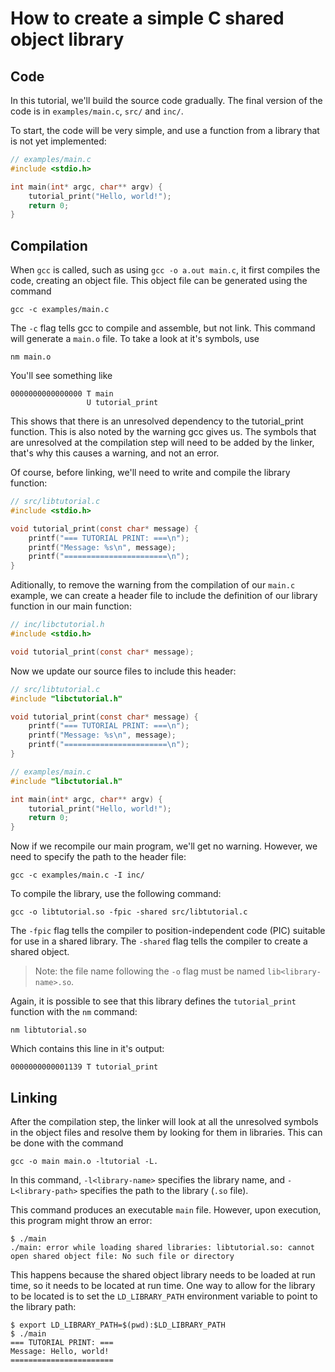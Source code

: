# How to create a simple C shared object library

## Code

In this tutorial, we'll build the source code gradually. The final version of the code is in `examples/main.c`, `src/` and `inc/`.

To start, the code will be very simple, and use a function from a library that is not yet implemented:

```c
// examples/main.c
#include <stdio.h>

int main(int* argc, char** argv) {
    tutorial_print("Hello, world!");
    return 0;
}
```

## Compilation

When `gcc` is called, such as using `gcc -o a.out main.c`, it first compiles the code, creating an object file. This object file can be generated using the command

<!-- Compile to object code command -->

```
gcc -c examples/main.c
```

The `-c` flag tells gcc to compile and assemble, but not link. This command will generate a `main.o` file. To take a look at it's symbols, use

```
nm main.o
```

You'll see something like

```
0000000000000000 T main
                 U tutorial_print
```

This shows that there is an unresolved dependency to the tutorial_print function. This is also noted by the warning gcc gives us. The symbols that are unresolved at the compilation step will need to be added by the linker, that's why this causes a warning, and not an error.

Of course, before linking, we'll need to write and compile the library function:

```c
// src/libtutorial.c
#include <stdio.h>

void tutorial_print(const char* message) {
    printf("=== TUTORIAL PRINT: ===\n");
    printf("Message: %s\n", message);
    printf("=======================\n");
}
```

Aditionally, to remove the warning from the compilation of our `main.c` example, we can create a header file to include the definition of our library function in our main function:

```c
// inc/libctutorial.h
#include <stdio.h>

void tutorial_print(const char* message);
```

Now we update our source files to include this header:

```c
// src/libtutorial.c
#include "libctutorial.h"

void tutorial_print(const char* message) {
    printf("=== TUTORIAL PRINT: ===\n");
    printf("Message: %s\n", message);
    printf("=======================\n");
}

```

```c
// examples/main.c
#include "libctutorial.h"

int main(int* argc, char** argv) {
    tutorial_print("Hello, world!");
    return 0;
}

```

Now if we recompile our main program, we'll get no warning. However, we need to specify the path to the header file:

```
gcc -c examples/main.c -I inc/
```

To compile the library, use the following command:

```
gcc -o libtutorial.so -fpic -shared src/libtutorial.c
```

The `-fpic` flag tells the compiler to position-independent code (PIC) suitable for use in a shared library. The `-shared` flag tells the compiler to create a shared object.

> Note: the file name following the `-o` flag must be named `lib<library-name>.so`.

Again, it is possible to see that this library defines the `tutorial_print` function with the `nm` command:

```
nm libtutorial.so
```

Which contains this line in it's output:

```
0000000000001139 T tutorial_print
```

## Linking

After the compilation step, the linker will look at all the unresolved symbols in the object files and resolve them by looking for them in libraries. This can be done with the command

<!-- Link command -->

```
gcc -o main main.o -ltutorial -L.
```

In this command, `-l<library-name>` specifies the library name, and `-L<library-path>` specifies the path to the library (`.so` file).

This command produces an executable `main` file. However, upon execution, this program might throw an error:

```
$ ./main
./main: error while loading shared libraries: libtutorial.so: cannot open shared object file: No such file or directory
```

This happens because the shared object library needs to be loaded at run time, so it needs to be located at run time. One way to allow for the library to be located is to set the `LD_LIBRARY_PATH` environment variable to point to the library path:

```
$ export LD_LIBRARY_PATH=$(pwd):$LD_LIBRARY_PATH
$ ./main
=== TUTORIAL PRINT: ===
Message: Hello, world!
=======================
```

